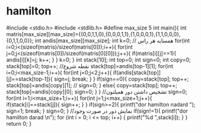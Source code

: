 # hamilton
#include <stdio.h>
#include <stdlib.h>
#define max_size 5
int main(){
    int matris[max_size][max_size]={{0,0,1,1,0},{0,0,0,1,1},{1,0,0,0,1},{1,1,0,0,0},{0,1,1,0,0}};
    int andis[max_size][max_size];
    int k=0;
    // همسایه هر راس
    for(int i=0;i<(sizeof(matris)/sizeof(matris[0]));i++){
        for(int j=0;j<(sizeof(matris[0])/sizeof(matris[0][0]));j++){
            if(matris[i][j]==1){
                andis[i][k]=j;
                k++;
            }
        }
        k=0;
    }
    int stack[10];
    int top=0;
    int sign=0;
    int copy=0;
    stack[top]=0;
    top++;
    //نقطه شروع 
    stack[top]=andis[top-1][1];
    for(int i=0;i<max_size-1;i++){
        for(int j=0;j<2;j++){
            if(andis[stack[top]][j]==stack[top-1]){
                sign=j;
                 break;
            }
        }
        if(sign==0){
            copy=stack[top];
            top++;
            stack[top]=andis[copy][1];
           // sign=0;
        }
        else{
            copy=stack[top];
            top++;
            stack[top]=andis[copy][0];
            sign=0;
        }
    }
    //تشخیص داشتن دور همیلتون
    sign=0;
   for(int i=1;i<max_size+1;i++){
    for(int j=1;j<max_size+1;j++){
        if(stack[i]==stack[j]){
            sign++;
        }
    }
    if(sign>=2){
        printf("dor hamilton nadard ");
        sign=1;
        break;
    }
    sign=0;
   } 
   //نمایش دور در صورت وجود
   if(sign!=1){
    printf("dor hamilton darad \n");
    for (int  i = 0; i <= top; i++)
    {
        printf("%d ",stack[i]);
    }
   }
    return 0;
}
